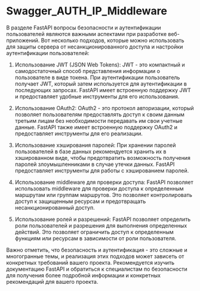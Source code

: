 # Swagger_AUTH_IP_Middleware


В разделе FastAPI вопросы безопасности и аутентификации пользователей являются важными аспектами при разработке веб-приложений. Вот несколько подходов, которые можно использовать для защиты сервера от несанкционированного доступа и настройки аутентификации пользователей:

1. Использование JWT (JSON Web Tokens): JWT - это компактный и самодостаточный способ представления информации о пользователе в виде токена. При аутентификации пользователь получает JWT, который затем используется для аутентификации в последующих запросах. FastAPI имеет встроенную поддержку JWT и предоставляет удобные инструменты для его использования.

2. Использование OAuth2: OAuth2 - это протокол авторизации, который позволяет пользователям предоставлять доступ к своим данным третьим лицам без необходимости передавать им свои учетные данные. FastAPI также имеет встроенную поддержку OAuth2 и предоставляет инструменты для его реализации.

3. Использование хэширования паролей: При хранении паролей пользователей в базе данных рекомендуется хранить их в хэшированном виде, чтобы предотвратить возможность получения паролей злоумышленниками в случае утечки данных. FastAPI предоставляет инструменты для работы с хэшированием паролей.

4. Использование middleware для проверки доступа: FastAPI позволяет использовать middleware для проверки доступа к определенным маршрутам или группам маршрутов. Это позволяет контролировать доступ к защищенным ресурсам и предотвращать несанкционированный доступ.

5. Использование ролей и разрешений: FastAPI позволяет определить роли пользователей и разрешения для выполнения определенных действий. Это позволяет ограничить доступ к определенным функциям или ресурсам в зависимости от роли пользователя.

Важно отметить, что безопасность и аутентификация - это сложные и многогранные темы, и реализация этих подходов может зависеть от конкретных требований вашего проекта. Рекомендуется изучить документацию FastAPI и обратиться к специалистам по безопасности для получения более подробной информации и конкретных рекомендаций для вашего проекта.


## 
